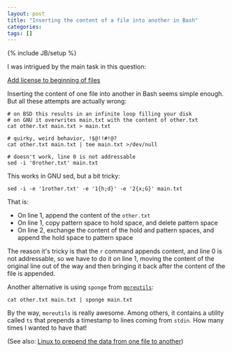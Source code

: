 ```yaml
---
layout: post
title: "Inserting the content of a file into another in Bash"
categories:
tags: []
---
```

{% include JB/setup %}

I was intrigued by the main task in this question:

[Add license to beginning of files](http://codereview.stackexchange.com/questions/100647/add-license-to-beginning-of-files/107191#107191)

Inserting the content of one file into another in Bash seems simple enough.
But all these attempts are actually wrong:

    # on BSD this results in an infinite loop filling your disk
    # on GNU it overwrites main.txt with the content of other.txt
    cat other.txt main.txt > main.txt

    # quirky, weird behavior, !$@!!#!@?
    cat other.txt main.txt | tee main.txt >/dev/null

    # doesn't work, line 0 is not addressable
    sed -i '0rother.txt' main.txt

This works in GNU sed, but a bit tricky:

    sed -i -e '1rother.txt' -e '1{h;d}' -e '2{x;G}' main.txt

That is:

- On line 1, append the content of the `other.txt`
- On line 1, copy pattern space to hold space, and delete pattern space
- On line 2, exchange the content of the hold and pattern spaces, and append the hold space to pattern space

The reason it's tricky is that the `r` command appends content,
and line 0 is not addressable, so we have to do it on line 1,
moving the content of the original line out of the way and then bringing it back after the content of the file is appended.

Another alternative is using `sponge` from [`moreutils`](https://packages.debian.org/sid/moreutils):

    cat other.txt main.txt | sponge main.txt

By the way, `moreutils` is really awesome.
Among others, it contains a utility called `ts` that prepends a timestamp to lines coming from `stdin`.
How many times I wanted to have that!

(See also: [Linux to prepend the data from one file to another](http://stackoverflow.com/questions/11250023/linux-to-prepend-the-data-from-one-file-to-another))
